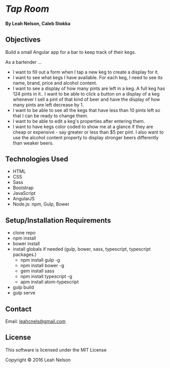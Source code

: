 # _Tap Room_

#### By Leah Nelson, Caleb Stokka

## Objectives

Build a small Angular app for a bar to keep track of their kegs.

As a bartender ...

* I want to fill out a form when I tap a new keg to create a display for it.
* I want to see what kegs I have available. For each keg, I need to see its name, brand, price and alcohol content.
* I want to see a display of how many pints are left in a keg. A full keg has 124 pints in it.. I want to be able to click a button on a display of a keg whenever I sell a pint of that kind of beer and have the display of how many pints are left decrease by 1.
* I want to be able to see all the kegs that have less than 10 pints left so that I can be ready to change them.
* I want to be able to edit a keg's properties after entering them.
* I want to have kegs color coded to show me at a glance if they are cheap or expensive - say greater or less than $5 per pint. I also want to use the alcohol content property to display stronger beers differently than weaker beers.

## Technologies Used
* HTML
* CSS
* Sass
* Bootstrap
* JavaScript
* AngularJS
* Node.js: npm, Gulp, Bower

## Setup/Installation Requirements
* clone repo
* npm install
* bower install
* install globals if needed (gulp, bower, sass, typescript, typescript packages.)
  * npm install gulp -g
  * npm install bower -g
  * gem install sass
  * npm install typescript -g
  * apm install atom-typescript
* gulp build
* gulp serve

## Contact

Email: leahcnels@gmail.com

## License

This software is licensed under the MIT License

Copyright &copy; 2016 Leah Nelson
